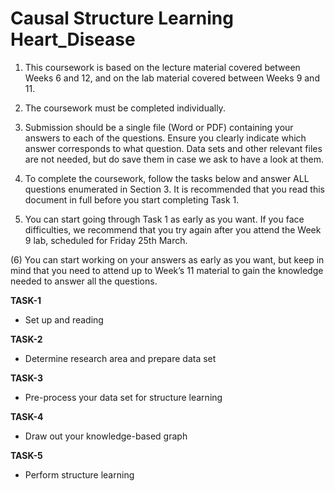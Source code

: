 # Causal Structure Learning Heart_Disease

1) This coursework is based on the lecture material covered between Weeks 6 and 12, and on the lab material covered between Weeks 9 and 11.

2) The coursework must be completed individually.
 
3) Submission should be a single file (Word or PDF) containing your answers to each of the questions. Ensure you clearly indicate which answer corresponds to what question. Data sets and other relevant files are not needed, but do save them in case we ask to have a look at them.
 
4) To complete the coursework, follow the tasks below and answer ALL questions enumerated in Section 3. It is recommended that you read this document in full before you start completing Task 1.
 
5) You can start going through Task 1 as early as you want. If you face difficulties, we recommend that you try again after you attend the Week 9 lab, scheduled for Friday 25th March.

(6) You can start working on your answers as early as you want, but keep in mind that you need to attend up to Week’s 11 material to gain the knowledge needed to answer all the questions.

**TASK-1**
- Set up and reading

**TASK-2**
- Determine research area and prepare data set

**TASK-3**
- Pre-process your data set for structure learning

**TASK-4**
- Draw out your knowledge-based graph

**TASK-5**
- Perform structure learning
